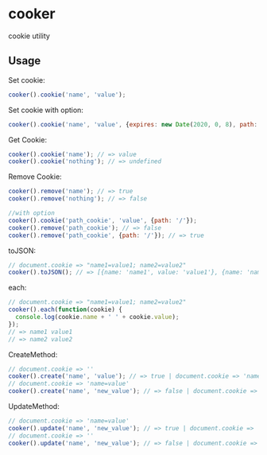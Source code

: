 cooker
======

cookie utility

Usage
-----

Set cookie:

```javascript
cooker().cookie('name', 'value');
```

Set cookie with option:

```javascript
cooker().cookie('name', 'value', {expires: new Date(2020, 0, 8), path: '/'});
```

Get Cookie:

```javascript
cooker().cookie('name'); // => value
cooker().cookie('nothing'); // => undefined
```

Remove Cookie:

```javascript
cooker().remove('name'); // => true
cooker().remove('nothing'); // => false

//with option
cooker().cookie('path_cookie', 'value', {path: '/'});
cooker().remove('path_cookie'); // => false
cooker().remove('path_cookie', {path: '/'}); // => true
```

toJSON:

```javascript
// document.cookie => "name1=value1; name2=value2"
cooker().toJSON(); // => [{name: 'name1', value: 'value1'}, {name: 'name2', value: 'value2'}]
```

each:

```javascript
// document.cookie => "name1=value1; name2=value2"
cooker().each(function(cookie) {
  console.log(cookie.name + ' ' + cookie.value);
});
// => name1 value1
// => name2 value2
```

CreateMethod:

```javascript
// document.cookie => ''
cooker().create('name', 'value'); // => true | document.cookie => 'name=value'
// document.cookie => 'name=value'
cooker().create('name', 'new_value'); // => false | document.cookie => 'name=value'
```

UpdateMethod:

```javascript
// document.cookie => 'name=value'
cooker().update('name', 'new_value'); // => true | document.cookie => 'name=new_value'
// document.cookie => ''
cooker().update('name', 'new_value'); // => false | document.cookie => ''
```
